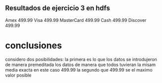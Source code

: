 ## Resultados de ejercicio 3 en hdfs

Amex    499.99
Visa    499.99
MasterCard      499.99
Cash    499.99
Discover        499.99

# conclusiones
considero dos posibilidades:
la primera es lo que los datos se introdujeron de manera premeditada los datos de manera que todos tuvieran la misam media exacta en este caso 499.99
la segundo que 499.99 se el maximo valor posible
